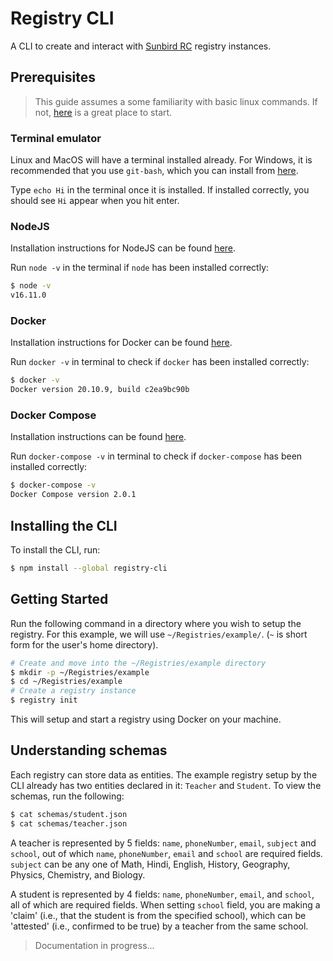 # Registry CLI

A CLI to create and interact with
[Sunbird RC](https://github.com/sunbird-rc/sunbird-rc-core) registry instances.

## Prerequisites

> This guide assumes a some familiarity with basic linux commands. If not,
> [here](https://ubuntu.com/tutorials/command-line-for-beginners#1-overview) is
> a great place to start.

### Terminal emulator

Linux and MacOS will have a terminal installed already. For Windows, it is
recommended that you use `git-bash`, which you can install from
[here](https://git-scm.com/download/win).

Type `echo Hi` in the terminal once it is installed. If installed correctly, you
should see `Hi` appear when you hit enter.

### NodeJS

Installation instructions for NodeJS can be found
[here](https://nodejs.org/en/download/package-manager/).

Run `node -v` in the terminal if `node` has been installed correctly:

```sh
$ node -v
v16.11.0
```

### Docker

Installation instructions for Docker can be found
[here](https://docs.docker.com/engine/install/).

Run `docker -v` in terminal to check if `docker` has been installed correctly:

```sh
$ docker -v
Docker version 20.10.9, build c2ea9bc90b
```

### Docker Compose

Installation instructions can be found
[here](https://docs.docker.com/engine/install/).

Run `docker-compose -v` in terminal to check if `docker-compose` has been
installed correctly:

```sh
$ docker-compose -v
Docker Compose version 2.0.1
```

## Installing the CLI

To install the CLI, run:

```sh
$ npm install --global registry-cli
```

## Getting Started

Run the following command in a directory where you wish to setup the registry.
For this example, we will use `~/Registries/example/`. (`~` is short form for
the user's home directory).

```sh
# Create and move into the ~/Registries/example directory
$ mkdir -p ~/Registries/example
$ cd ~/Registries/example
# Create a registry instance
$ registry init
```

This will setup and start a registry using Docker on your machine.

## Understanding schemas

Each registry can store data as entities. The example registry setup by the CLI
already has two entities declared in it: `Teacher` and `Student`. To view the
schemas, run the following:

```sh
$ cat schemas/student.json
$ cat schemas/teacher.json
```

A teacher is represented by 5 fields: `name`, `phoneNumber`, `email`, `subject`
and `school`, out of which `name`, `phoneNumber`, `email` and `school` are
required fields. `subject` can be any one of Math, Hindi, English, History,
Geography, Physics, Chemistry, and Biology.

A student is represented by 4 fields: `name`, `phoneNumber`, `email`, and
`school`, all of which are required fields. When setting `school` field, you are
making a 'claim' (i.e., that the student is from the specified school), which
can be 'attested' (i.e., confirmed to be true) by a teacher from the same
school.

> Documentation in progress...
